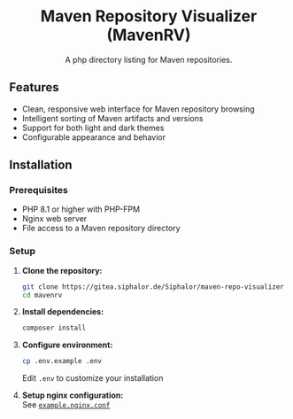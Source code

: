 <div align="center">

# Maven Repository Visualizer (MavenRV)

A php directory listing for Maven repositories.

</div>

## Features

- Clean, responsive web interface for Maven repository browsing
- Intelligent sorting of Maven artifacts and versions
- Support for both light and dark themes
- Configurable appearance and behavior

## Installation

### Prerequisites

- PHP 8.1 or higher with PHP-FPM
- Nginx web server
- File access to a Maven repository directory

### Setup

1. **Clone the repository:**  
   ```bash
   git clone https://gitea.siphalor.de/Siphalor/maven-repo-visualizer mavenrv
   cd mavenrv
   ```

2. **Install dependencies:**  
   ```bash
   composer install
   ```

3. **Configure environment:**  
   ```bash
   cp .env.example .env
   ```
   Edit `.env` to customize your installation

4. **Setup nginx configuration:**  
   See [`example.nginx.conf`](example.nginx.conf)
